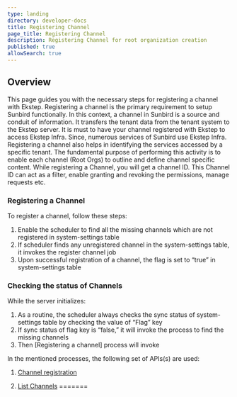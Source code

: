 ```yaml
---
type: landing
directory: developer-docs
title: Registering Channel
page_title: Registering Channel
description: Registering Channel for root organization creation 
published: true
allowSearch: true
---
```

## Overview
 
This page guides you with the necessary steps for registering a channel with Ekstep. Registering a channel is the primary requirement to setup Sunbird functionally. In this context, a channel in Sunbird is a source and conduit of information. It transfers the tenant data from the tenant system to the Ekstep server.
It is must to have your channel registered with Ekstep to access Ekstep Infra. Since, numerous services of Sunbird use Ekstep Infra. Registering a channel also helps in identifying the services accessed by a specific tenant. 
The fundamental purpose of performing this activity is to enable each channel (Root Orgs) to outline and define channel specific content. While registering a Channel, you will get a channel ID. This Channel ID can act as a filter, enable granting and revoking the permissions, manage requests etc.

### Registering a Channel 

To register a channel, follow these steps: 

1.	Enable the scheduler to find all the missing channels which are not registered in system-settings table
2.	If scheduler finds any unregistered channel in the system-settings table, it invokes the register channel job
3.	Upon successful registration of a channel, the flag is set to “true” in system-settings table

### Checking the status of Channels 

While the server initializes:

1. As a routine, the scheduler always checks the sync status of system-settings table by checking  the value of “Flag” key
2. If sync status of flag key is “false,” it will invoke the process to find the missing channels 
3. Then [Registering a channel] process will invoke 

In the mentioned processes, the following set of APIs(s) are used:

1.	[Channel registration](http://www.sunbird.org/apis/framework/#operation/ChannelV1CreatePost)  


2.	[List Channels](http://www.sunbird.org/apis/framework/#operation/ChannelV1ListPost) 
=======
</pre>
 

